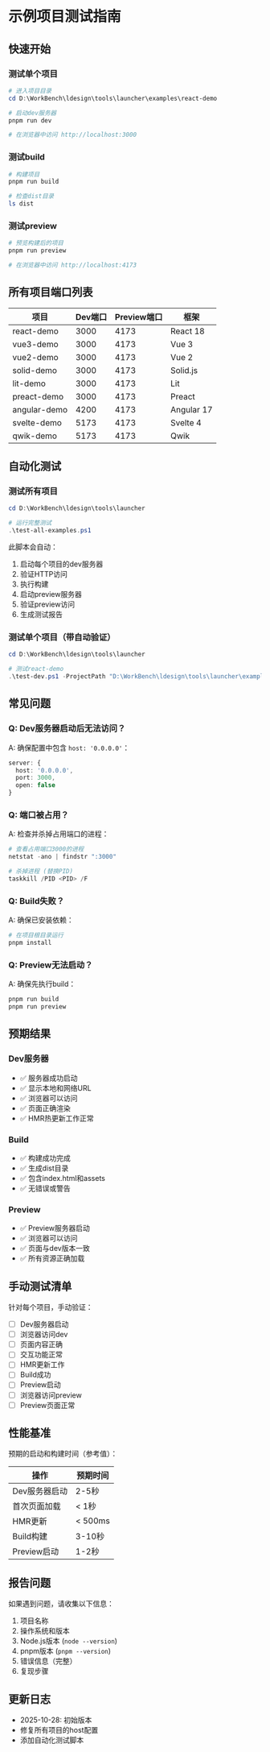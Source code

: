 # 示例项目测试指南

## 快速开始

### 测试单个项目

```powershell
# 进入项目目录
cd D:\WorkBench\ldesign\tools\launcher\examples\react-demo

# 启动dev服务器
pnpm run dev

# 在浏览器中访问 http://localhost:3000
```

### 测试build

```powershell
# 构建项目
pnpm run build

# 检查dist目录
ls dist
```

### 测试preview

```powershell
# 预览构建后的项目
pnpm run preview

# 在浏览器中访问 http://localhost:4173
```

## 所有项目端口列表

| 项目 | Dev端口 | Preview端口 | 框架 |
|------|---------|-------------|------|
| react-demo | 3000 | 4173 | React 18 |
| vue3-demo | 3000 | 4173 | Vue 3 |
| vue2-demo | 3000 | 4173 | Vue 2 |
| solid-demo | 3000 | 4173 | Solid.js |
| lit-demo | 3000 | 4173 | Lit |
| preact-demo | 3000 | 4173 | Preact |
| angular-demo | 4200 | 4173 | Angular 17 |
| svelte-demo | 5173 | 4173 | Svelte 4 |
| qwik-demo | 5173 | 4173 | Qwik |

## 自动化测试

### 测试所有项目

```powershell
cd D:\WorkBench\ldesign\tools\launcher

# 运行完整测试
.\test-all-examples.ps1
```

此脚本会自动：
1. 启动每个项目的dev服务器
2. 验证HTTP访问
3. 执行构建
4. 启动preview服务器
5. 验证preview访问
6. 生成测试报告

### 测试单个项目（带自动验证）

```powershell
cd D:\WorkBench\ldesign\tools\launcher

# 测试react-demo
.\test-dev.ps1 -ProjectPath "D:\WorkBench\ldesign\tools\launcher\examples\react-demo" -Port 3000
```

## 常见问题

### Q: Dev服务器启动后无法访问？

A: 确保配置中包含 `host: '0.0.0.0'`：

```typescript
server: {
  host: '0.0.0.0',
  port: 3000,
  open: false
}
```

### Q: 端口被占用？

A: 检查并杀掉占用端口的进程：

```powershell
# 查看占用端口3000的进程
netstat -ano | findstr ":3000"

# 杀掉进程 (替换PID)
taskkill /PID <PID> /F
```

### Q: Build失败？

A: 确保已安装依赖：

```powershell
# 在项目根目录运行
pnpm install
```

### Q: Preview无法启动？

A: 确保先执行build：

```powershell
pnpm run build
pnpm run preview
```

## 预期结果

### Dev服务器

- ✅ 服务器成功启动
- ✅ 显示本地和网络URL
- ✅ 浏览器可以访问
- ✅ 页面正确渲染
- ✅ HMR热更新工作正常

### Build

- ✅ 构建成功完成
- ✅ 生成dist目录
- ✅ 包含index.html和assets
- ✅ 无错误或警告

### Preview

- ✅ Preview服务器启动
- ✅ 浏览器可以访问
- ✅ 页面与dev版本一致
- ✅ 所有资源正确加载

## 手动测试清单

针对每个项目，手动验证：

- [ ] Dev服务器启动
- [ ] 浏览器访问dev
- [ ] 页面内容正确
- [ ] 交互功能正常
- [ ] HMR更新工作
- [ ] Build成功
- [ ] Preview启动
- [ ] 浏览器访问preview
- [ ] Preview页面正常

## 性能基准

预期的启动和构建时间（参考值）：

| 操作 | 预期时间 |
|------|----------|
| Dev服务器启动 | 2-5秒 |
| 首次页面加载 | < 1秒 |
| HMR更新 | < 500ms |
| Build构建 | 3-10秒 |
| Preview启动 | 1-2秒 |

## 报告问题

如果遇到问题，请收集以下信息：

1. 项目名称
2. 操作系统和版本
3. Node.js版本 (`node --version`)
4. pnpm版本 (`pnpm --version`)
5. 错误信息（完整）
6. 复现步骤

## 更新日志

- 2025-10-28: 初始版本
- 修复所有项目的host配置
- 添加自动化测试脚本
